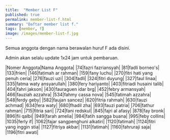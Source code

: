```yaml
---
title:  "Member List F"
published: true
permalink: member-list-f.html
summary: "Daftar member list f."
tags: [member, f]
image: /images/member-list-f.jpg
---
```


Semua anggota dengan nama berawalan huruf F ada disini.

Admin akan selalu update 1x24 jam untuk pembaruan.

|Nomer Anggota|Nama Anggota|
|74|fazri fazriansyah|
|81|fadli borneo's|
|133|frien|
|146|fatimah ar rahman|
|159|fany luchu|
|270|fitri hati yang penuh ceria|
|276|fauzi uzi|
|304|fadli|
|324|fitri duyung|
|327|faul linaa|
|335|fatma waty ansyarullah|
|380|fery hariyanto|
|403|fitriadi husaini talib|
|404|fahri jakson|
|430|fauraguen idar brg|
|452|febry armansyah|
|466|fauziah azzahra|
|534|fahmy cassa nova|
|545|fatimah azzahra|
|548|ferdy geby|
|582|faujan sancez|
|620|fitria rahmah|
|630|fauzi achmad|
|634|fera waty|
|680|fhadil zha|
|693|fauzi patria|
|706|fathur rahman|
|715|fitria sari|
|724|fani redskul|
|845|fajri al afasy|
|878|fay bronk|
|896|fii qalbi|
|949|farah amelia|
|984|fatih sangga buana|
|995|feby collins|
|1035|ferly if|
|1062|fajar sangpenghuni alkatiri|
|1120|fatimah|
|1124|fitri yang inggin stia|
|1127|fitriya akbar|
|1131|fatimah|
|1160|fahruraji saja|
|1196|fitri awati|
